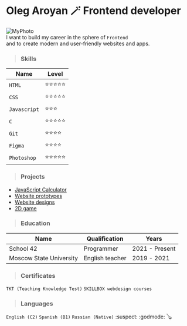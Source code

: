 # Oleg Aroyan :magic_wand: Frontend developer
![MyPhoto](https://i.ibb.co/5Fm1tFL/oleg.jpg) \
I want to build my career in the sphere of `Frontend` \
and to create modern and user-friendly websites and apps.

> ### Skills
|Name|Level|
|---|---|
|`HTML` | :star::star::star::star::star:|
|`CSS`  | :star::star::star::star::star:|
|`Javascript`| :star::star::star:|
|`C` | :star::star::star::star::star:|
|`Git` | :star::star::star::star:|
|`Figma` | :star::star::star::star:|
|`Photoshop` | :star::star::star::star::star:|

> ### Projects
- [JavaScript Calculator](https://github.com/olegpreed/JavaScript-Calculator)
- [Website prototypes](https://www.frontendmentor.io/profile/olegpreed)
- [Website designs](https://disk.yandex.com/d/04zN-5Pv347QkQ)
- [2D game](https://github.com/olegpreed/so_long)

> ### Education
|Name|Qualification|Years|
|---|---|---|
|School 42|Programmer|2021 - Present|
|Moscow State University|English teacher|2019 - 2021|
> ### Certificates
`TKT (Teaching Knowledge Test)`
`SKILLBOX webdesign courses`
> ### Languages
`English (C2)`
`Spanish (B1)`
`Russian (Native)`
:suspect:
:godmode:
:banjo:
